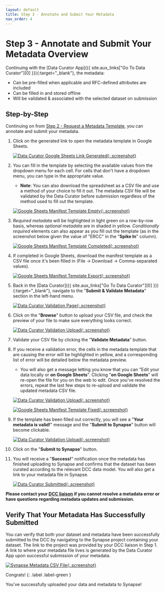 ```yaml
---
layout: default
title: Step 3 - Annotate and Submit Your Metadata 
nav_order: 4
---
```


# Step 3 - Annotate and Submit Your Metadata Overview

Continuing with the [Data Curator App]({{ site.aux_links["Go To Data Curator"][0] }}){:target="_blank"}, the metadata:

- Can be pre-filled when applicable and RFC-defined attributes are included 
- Can be filled in and stored offline
- Will be validated & associated with the selected dataset on submission

## Step-by-Step

Continuing on from [Step 2 - Request a Metadata Template](step-2), you can annotate and submit your metadata.

1. Click on the generated link to open the metadata template in Google Sheets.

    [![Data Curator Google Sheets Link Generated](images/screenshots/curator-link-after-1.png){:.screenshot}](images/screenshots/curator-link-after-1.png)

2. You can fill in the template by selecting the available values from the dropdown menu for each cell. For cells that don't have a dropdown menu, you can type in the appropriate value. 
    - **Note**: You can also download the spreadsheet as a CSV file and use a method of your choice to fill it out. The metadata CSV file will be validated by the Data Curator before submission regardless of the method used to fill out the template.
    
    [![Google Sheets Manifest Template Empty](images/screenshots/gsheets-new-before.png){:.screenshot}](images/screenshots/gsheets-new-before.png)

3. _Required metadata_ will be highlighted in light green on a row-by-row basis, whereas _optional metadata_ are in shaded in yellow. _Conditionally required_ elements can also appear as you fill out the template (as in the screenshot below given the value of "ERCC" in the "**Spike In**" column). 

    [![Google Sheets Manifest Template Completed](images/screenshots/gsheets-new-error.png){:.screenshot}](images/screenshots/gsheets-new-error.png)

4. If completed in Google Sheets, download the manifest template as a CSV file once it's been filled in (File -> Download -> Comma-separated values).

    [![Google Sheets Manifest Template Export](images/screenshots/gsheets-new-export.png){:.screenshot}](images/screenshots/gsheets-new-export.png)

5. Back in the [Data Curator]({{ site.aux_links["Go To Data Curator"][0] }}){:target="_blank"}, navigate to the "**Submit & Validate Metadata**" section in the left-hand menu. 

    [![Data Curator Validation Page](images/screenshots/curator-validate-before.png){:.screenshot}](images/screenshots/curator-validate-before.png)

6. Click on the "**Browse**" button to upload your CSV file, and check the preview of your file to make sure everything looks correct. 

    [![Data Curator Validation Upload](images/screenshots/curator-validate-new-after.png){:.screenshot}](images/screenshots/curator-validate-new-after.png)

7. Validate your CSV file by clicking the "**Validate Metadata**" button. 

    <!-- [![Data Curator Validating](images/screenshots/curator-validate-new-validating.png){:.screenshot}](images/screenshots/curator-validate-new-validating.png) -->

8. If you receive a validation error, the cells in the metadata template that are causing the error will be highlighted in yellow, and a corresponding list of error will be detailed below the metadata preview. 
    - You will also get a message letting you know that you can "Edit your data locally or **on Google Sheets**". Clicking "**on Google Sheets**" will re-open the file for you on the web to edit. Once you've resolved the errors, repeat the last few steps to re-upload and validate the updated metadata CSV file. 

    [![Data Curator Validation   Upload](images/screenshots/curator-validate-new-error.png){:.screenshot}](images/screenshots/curator-validate-new-error.png)

    [![Google Sheets Manifest Template Fixed](images/screenshots/gsheets-new-fixed.png){:.screenshot}](images/screenshots/gsheets-new-fixed.png)

9. If the template has been filled out correctly, you will see a "**Your metadata is valid!**" message and the "**Submit to Synapse**" button will become clickable.

    [![Data Curator Validation Upload](images/screenshots/curator-validate-fixed-after.png){:.screenshot}](images/screenshots/curator-validate-fixed-after.png)

10. Click on the "**Submit to Synapse**" button.

    <!-- [![Data Curator Submitting](images/screenshots/curator-validate-submitting.png){:.screenshot}](images/screenshots/curator-validate-submitting.png) -->

11. You will receive a "**Success!**" notification once the metadata has finished uploading to Synapse and confirms that the dataset has been curated according to the relevant DCC  data model. You will also get a link to your metadata file in Synapse. 

    [![Data Curator Submitted](images/screenshots/curator-validate-fixed-success.png){:.screenshot}](images/screenshots/curator-validate-fixed-success.png)

**Please contact your [DCC liaison](dcc-liaison) if you cannot resolve a metadata error or have questions regarding metadata updates and submission.**

## Verify That Your Metadata Has Successfully Submitted

You can verify that both your dataset and metadata have been successfully submitted to the DCC by navigating to the Synapse project containing your dataset. The link to the project was provided by your DCC liaison in Step 1.  A link to where your metadata file lives is generated by the Data Curator App upon successful submission of your metadata. 

[![Synapse Metadata CSV File](images/screenshots/synapse-manifest.png){:.screenshot}](images/screenshots/synapse-manifest.png)

Congrats! 
{: .label .label-green }

You've successfully uploaded your data and metadata to Synapse!
